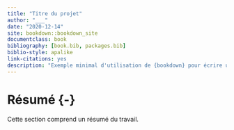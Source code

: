 ```yaml
--- 
title: "Titre du projet"
author: "___"
date: "2020-12-14"
site: bookdown::bookdown_site
documentclass: book
bibliography: [book.bib, packages.bib]
biblio-style: apalike
link-citations: yes
description: "Exemple minimal d'utilisation de {bookdown} pour écrire un ouvrage plus conséquent. Le format de sortie est ici bookdown::gitbook."
---
```


# Résumé {-}

Cette section comprend un résumé du travail.


